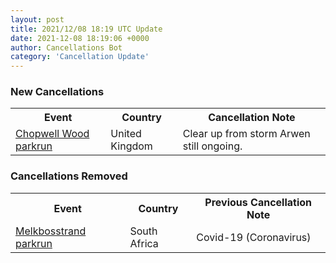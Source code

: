 ```yaml
---
layout: post
title: 2021/12/08 18:19 UTC Update
date: 2021-12-08 18:19:06 +0000
author: Cancellations Bot
category: 'Cancellation Update'
---
```


<h3>New Cancellations</h3>
<div class='hscrollable'>
<table style='width: 100%'>
    <tr>
        <th>Event</th>
        <th>Country</th>
        <th>Cancellation Note</th>
    </tr>
    <tr>
        <td><a href="https://www.parkrun.org.uk/chopwellwood">Chopwell Wood parkrun</a></td>
        <td>United Kingdom</td>
        <td>Clear up from storm Arwen still ongoing.</td>
    </tr>
</table>
</div>
<h3>Cancellations Removed</h3>
<div class='hscrollable'>
<table style='width: 100%'>
    <tr>
        <th>Event</th>
        <th>Country</th>
        <th>Previous Cancellation Note</th>
    </tr>
    <tr>
        <td><a href="https://www.parkrun.co.za/melkbosstrand">Melkbosstrand parkrun</a></td>
        <td>South Africa</td>
        <td>Covid-19 (Coronavirus)</td>
    </tr>
</table>
</div>
